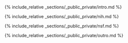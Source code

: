 {% include_relative _sections/_public_private/intro.md %}

{% include_relative _sections/_public_private/nih.md %}

{% include_relative _sections/_public_private/nsf.md %}

{% include_relative _sections/_public_private/outro.md %}
